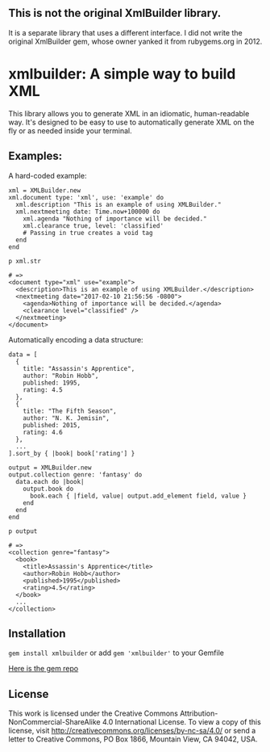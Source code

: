 ## This is not the original XmlBuilder library.
It is a separate library that uses a different interface. I did not write the original XmlBuilder gem, whose owner yanked it from rubygems.org in 2012.


# xmlbuilder: A simple way to build XML
This library allows you to generate XML in an idiomatic, human-readable way. It's designed to be easy to use to automatically generate XML on the fly or as needed inside your terminal.

## Examples:
A hard-coded example:
```
xml = XMLBuilder.new
xml.document type: 'xml', use: 'example' do
  xml.description "This is an example of using XMLBuilder."
  xml.nextmeeting date: Time.now+100000 do
    xml.agenda "Nothing of importance will be decided."
    xml.clearance true, level: 'classified'
    # Passing in true creates a void tag
  end
end

p xml.str

# =>
<document type="xml" use="example">
  <description>This is an example of using XMLBuilder.</description>
  <nextmeeting date="2017-02-10 21:56:56 -0800">
    <agenda>Nothing of importance will be decided.</agenda>
    <clearance level="classified" />
  </nextmeeting>
</document>
```

Automatically encoding a data structure:
```
data = [
  {
    title: "Assassin's Apprentice",
    author: "Robin Hobb",
    published: 1995,
    rating: 4.5
  },
  {
    title: "The Fifth Season",
    author: "N. K. Jemisin",
    published: 2015,
    rating: 4.6
  },
  ...
].sort_by { |book| book['rating'] }

output = XMLBuilder.new
output.collection genre: 'fantasy' do
  data.each do |book|
    output.book do
      book.each { |field, value| output.add_element field, value }
    end
  end
end

p output

# =>
<collection genre="fantasy">
  <book>
    <title>Assassin's Apprentice</title>
    <author>Robin Hobb</author>
    <published>1995</published>
    <rating>4.5</rating>
  </book>
  ...
</collection>
```

## Installation
`gem install xmlbuilder`
or add `gem 'xmlbuilder'` to your Gemfile

[Here is the gem repo](https://rubygems.org/gems/xmlbuilder)

## License
This work is licensed under the Creative Commons Attribution-NonCommercial-ShareAlike 4.0 International License. To view a copy of this license, visit http://creativecommons.org/licenses/by-nc-sa/4.0/ or send a letter to Creative Commons, PO Box 1866, Mountain View, CA 94042, USA.
